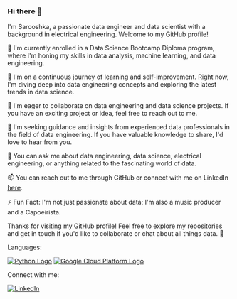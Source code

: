 ### Hi there 👋

I'm Sarooshka, a passionate data engineer and data scientist with a background in electrical engineering. Welcome to my GitHub profile!

🔭 I'm currently enrolled in a Data Science Bootcamp Diploma program, where I'm honing my skills in data analysis, machine learning, and data engineering.

🌱 I'm on a continuous journey of learning and self-improvement. Right now, I'm diving deep into data engineering concepts and exploring the latest trends in data science.

👯 I'm eager to collaborate on data engineering and data science projects. If you have an exciting project or idea, feel free to reach out to me.

🤔 I'm seeking guidance and insights from experienced data professionals in the field of data engineering. If you have valuable knowledge to share, I'd love to hear from you.

💬 You can ask me about data engineering, data science, electrical engineering, or anything related to the fascinating world of data.

📫 You can reach out to me through GitHub or connect with me on LinkedIn [here](https://www.linkedin.com/in/sarasalehi7/).

⚡ Fun Fact: I'm not just passionate about data; I'm also a music producer and a Capoeirista.

Thanks for visiting my GitHub profile! Feel free to explore my repositories and get in touch if you'd like to collaborate or chat about all things data. 🚀

Languages:

[![Python Logo](https://www.python.org/static/community_logos/python-logo.png)](https://www.python.org/) [![Google Cloud Platform Logo](https://example.com/your-hosted-image.png)](https://cloud.google.com/)








Connect with me:

[![LinkedIn](https://raw.githubusercontent.com/sara-zeus/your-repo/main/path/to/linkedin-icon.png)](https://www.linkedin.com/in/sarasalehi7/)

 
